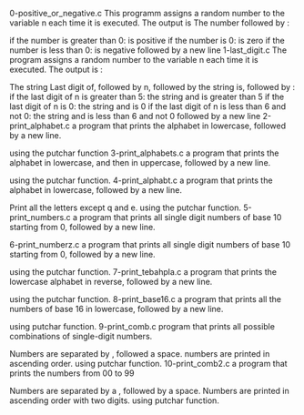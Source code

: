 0-positive_or_negative.c
This programm assigns a random number to the variable n each time it is executed. The output is The number followed by :

if the number is greater than 0: is positive
if the number is 0: is zero
if the number is less than 0: is negative
followed by a new line
1-last_digit.c
The program assigns a random number to the variable n each time it is executed. The output is :

The string Last digit of, followed by n, followed by the string is, followed by :
if the last digit of n is greater than 5: the string and is greater than 5
if the last digit of n is 0: the string and is 0
if the last digit of n is less than 6 and not 0: the string and is less than 6 and not 0
followed by a new line
2-print_alphabet.c
a program that prints the alphabet in lowercase, followed by a new line.

using the putchar function
3-print_alphabets.c
a program that prints the alphabet in lowercase, and then in uppercase, followed by a new line.

using the putchar function.
4-print_alphabt.c
a program that prints the alphabet in lowercase, followed by a new line.

Print all the letters except q and e.
using the putchar function.
5-print_numbers.c
a program that prints all single digit numbers of base 10 starting from 0, followed by a new line.

6-print_numberz.c
a program that prints all single digit numbers of base 10 starting from 0, followed by a new line.

using the putchar function.
7-print_tebahpla.c
a program that prints the lowercase alphabet in reverse, followed by a new line.

using the putchar function.
8-print_base16.c
a program that prints all the numbers of base 16 in lowercase, followed by a new line.

using putchar function.
9-print_comb.c
program that prints all possible combinations of single-digit numbers.

Numbers are separated by , followed a space.
numbers are printed in ascending order.
using putchar function.
10-print_comb2.c
a program that prints the numbers from 00 to 99

Numbers are separated by a , followed by a space.
Numbers are printed in ascending order with two digits.
using putchar function.
